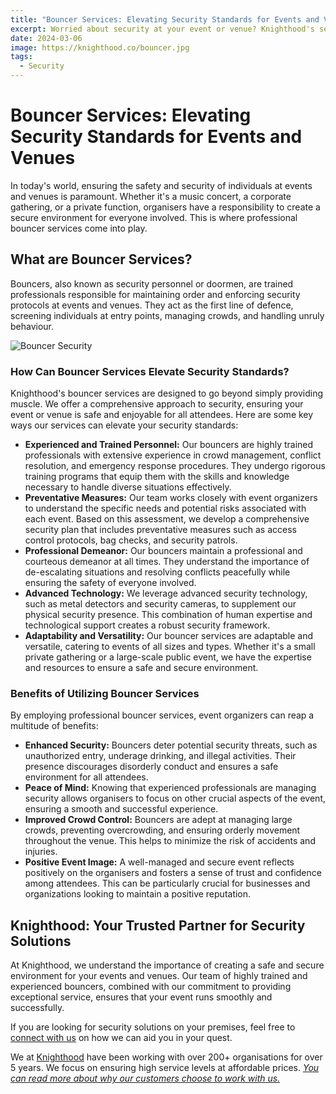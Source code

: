 ```yaml
---
title: "Bouncer Services: Elevating Security Standards for Events and Venues"
excerpt: Worried about security at your event or venue? Knighthood's services ensure a safe and enjoyable experience for all. Contact us today!
date: 2024-03-06
image: https://knighthood.co/bouncer.jpg
tags:
  - Security
---
```

# Bouncer Services: Elevating Security Standards for Events and Venues

In today's world, ensuring the safety and security of individuals at events and venues is paramount. Whether it's a music concert, a corporate gathering, or a private function, organisers have a responsibility to create a secure environment for everyone involved. This is where professional bouncer services come into play.

## What are Bouncer Services?

Bouncers, also known as security personnel or doormen, are trained professionals responsible for maintaining order and enforcing security protocols at events and venues. They act as the first line of defence, screening individuals at entry points, managing crowds, and handling unruly behaviour.


![Bouncer Security](https://i.imgur.com/woMGfhS.png)


### **How Can Bouncer Services Elevate Security Standards?**

Knighthood's bouncer services are designed to go beyond simply providing muscle. We offer a comprehensive approach to security, ensuring your event or venue is safe and enjoyable for all attendees. Here are some key ways our services can elevate your security standards:

- **Experienced and Trained Personnel:** Our bouncers are highly trained professionals with extensive experience in crowd management, conflict resolution, and emergency response procedures. They undergo rigorous training programs that equip them with the skills and knowledge necessary to handle diverse situations effectively.
- **Preventative Measures:** Our team works closely with event organizers to understand the specific needs and potential risks associated with each event. Based on this assessment, we develop a comprehensive security plan that includes preventative measures such as access control protocols, bag checks, and security patrols.
- **Professional Demeanor:** Our bouncers maintain a professional and courteous demeanor at all times. They understand the importance of de-escalating situations and resolving conflicts peacefully while ensuring the safety of everyone involved.
- **Advanced Technology:** We leverage advanced security technology, such as metal detectors and security cameras, to supplement our physical security presence. This combination of human expertise and technological support creates a robust security framework.
- **Adaptability and Versatility:** Our bouncer services are adaptable and versatile, catering to events of all sizes and types. Whether it's a small private gathering or a large-scale public event, we have the expertise and resources to ensure a safe and secure environment.

### **Benefits of Utilizing Bouncer Services**

By employing professional bouncer services, event organizers can reap a multitude of benefits:

- **Enhanced Security:** Bouncers deter potential security threats, such as unauthorized entry, underage drinking, and illegal activities. Their presence discourages disorderly conduct and ensures a safe environment for all attendees.
- **Peace of Mind:** Knowing that experienced professionals are managing security allows organisers to focus on other crucial aspects of the event, ensuring a smooth and successful experience.
- **Improved Crowd Control:** Bouncers are adept at managing large crowds, preventing overcrowding, and ensuring orderly movement throughout the venue. This helps to minimize the risk of accidents and injuries.
- **Positive Event Image:** A well-managed and secure event reflects positively on the organisers and fosters a sense of trust and confidence among attendees. This can be particularly crucial for businesses and organizations looking to maintain a positive reputation.

## **Knighthood: Your Trusted Partner for Security Solutions**

At Knighthood, we understand the importance of creating a safe and secure environment for your events and venues. Our team of highly trained and experienced bouncers, combined with our commitment to providing exceptional service, ensures that your event runs smoothly and successfully.

If you are looking for security solutions on your premises, feel free to [connect with us](https://knighthood.co/contact) on how we can aid you in your quest.

We at [Knighthood](http://knighthood.co) have been working with over 200+ organisations for over 5 years. We focus on ensuring high service levels at affordable prices. [*You can read more about why our customers choose to work with us.*](http://knighthood.co/whyus)
